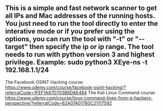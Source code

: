 This is a simple and fast network scanner to get all IPs and Mac addresses of the running hosts.
You just need to run the tool directly to enter the interative mode or if you prefer using the options, you can run the tool with "-t" or "--target" then specify the ip or ip range.
The tool needs to run with python version 3 and highest privilege.
Example: sudo python3 XEye-ns -t 192.168.1.1/24
---------------------------------------------------------------
The Facebook OSINT Hacking course: https://www.udemy.com/course/facebook-osint-hacking/?referralCode=1FEF1A87D703B6DAE484
The Kali Linux Command course: https://www.udemy.com/course/linux-command-lines-from-a-hackers-perspective/?referralCode=62A07A01780C21117592
